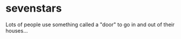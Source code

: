 sevenstars
==========

Lots of people use something called a "door" to go in and out of their houses...